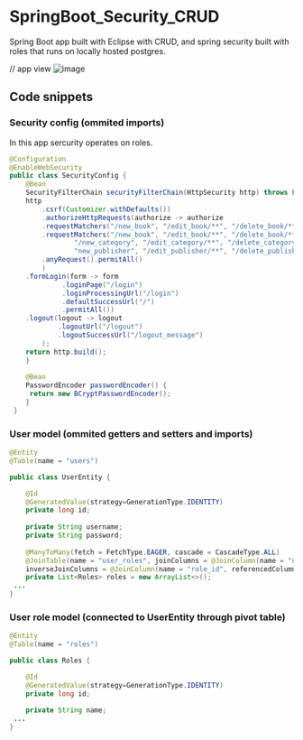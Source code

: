 # SpringBoot_Security_CRUD
Spring Boot app built with Eclipse with CRUD, and spring security built with roles that runs on locally hosted postgres.

// app view
![image](https://github.com/JohnMorphy/SpringBoot_Security_CRUD/assets/92916894/d707020a-ba53-4652-bb07-4a6a88efbdb7)


## Code snippets

### Security config (ommited imports)

In this app sercurity operates on roles.

```java
@Configuration
@EnableWebSecurity
public class SecurityConfig {
	@Bean
	SecurityFilterChain securityFilterChain(HttpSecurity http) throws Exception {
	http
		.csrf(Customizer.withDefaults())
		.authorizeHttpRequests(authorize -> authorize
		.requestMatchers("/new_book", "/edit_book/**", "/delete_book/**").hasRole("BOOK_MANAGER")
		.requestMatchers("/new_book", "/edit_book/**", "/delete_book/**",
				"/new_category", "/edit_category/**", "/delete_category/**",
				"new_publisher", "/edit_publisher/**", "/delete_publisher/**").hasRole("ADMIN")
		.anyRequest().permitAll()
		)
	.formLogin(form -> form
			 .loginPage("/login")
			 .loginProcessingUrl("/login")
			 .defaultSuccessUrl("/")
			 .permitAll())
	.logout(logout -> logout
			.logoutUrl("/logout")
		    .logoutSuccessUrl("/logout_message")
		);
	return http.build();
	}
 
	@Bean
	PasswordEncoder passwordEncoder() {
	 return new BCryptPasswordEncoder();
	}
 }
```

### User model (ommited getters and setters and imports)

```java
@Entity
@Table(name = "users")

public class UserEntity {

	@Id
	@GeneratedValue(strategy=GenerationType.IDENTITY)
	private long id;
	
	private String username;
	private String password;
	
	@ManyToMany(fetch = FetchType.EAGER, cascade = CascadeType.ALL)
	@JoinTable(name = "user_roles", joinColumns = @JoinColumn(name = "user_id", referencedColumnName = "id"),
	inverseJoinColumns = @JoinColumn(name = "role_id", referencedColumnName = "id"))
	private List<Roles> roles = new ArrayList<>();
 ...
}
```

### User role model (connected to UserEntity through pivot table)

```java
@Entity
@Table(name = "roles")

public class Roles {

	@Id
	@GeneratedValue(strategy=GenerationType.IDENTITY)
	private long id;
	
	private String name;
 ...
}
```
